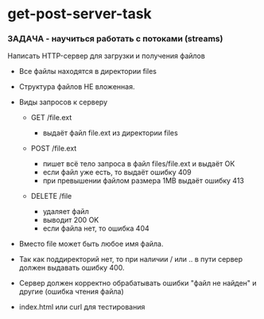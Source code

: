 ﻿# get-post-server-task

### ЗАДАЧА - научиться работать с потоками (streams)
Написать HTTP-сервер для загрузки и получения файлов
- Все файлы находятся в директории files
- Структура файлов НЕ вложенная.
- Виды запросов к серверу
  - GET /file.ext
    - выдаёт файл file.ext из директории files

  - POST /file.ext
    - пишет всё тело запроса в файл files/file.ext и выдаёт ОК
    - если файл уже есть, то выдаёт ошибку 409
    - при превышении файлом размера 1MB выдаёт ошибку 413

  - DELETE /file
    - удаляет файл
    - выводит 200 OK
    - если файла нет, то ошибка 404

- Вместо file может быть любое имя файла.
- Так как поддиректорий нет, то при наличии / или .. в пути сервер должен выдавать ошибку 400.
- Сервер должен корректно обрабатывать ошибки "файл не найден" и другие (ошибка чтения файла)
- index.html или curl для тестирования

